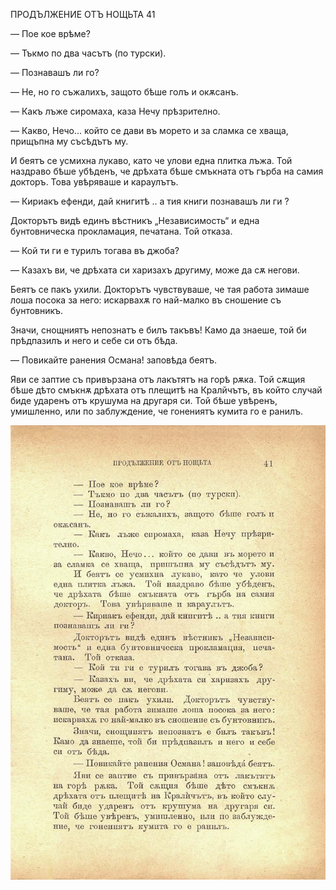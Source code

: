 ﻿ПРОДЪЛЖЕНИЕ ОТЪ НОЩЬТА	41

— Пое кое врѣме?

— Тъкмо по два часътъ (по турски).

— Познавашъ ли го?

— Не, но го съжалихъ, защото бѣше голъ и окѫсанъ.

— Какъ лъже сиромаха, каза Нечу прѣзрително.

— Какво, Нечо... който се дави въ морето и за сламка се хваща, прищъпна му съсѣдътъ му.

И беятъ се усмихна лукаво, като че улови една плитка лъжа. Той наздраво бѣше убѣденъ, че дрѣхата бѣше смъкната отъ гърба на самия докторъ. Това увѣряваше и караулътъ.

— Кириакъ ефенди, дай книгитѣ .. а тия книги познавашъ ли ги ?

Докторътъ видѣ единъ вѣстникъ „Независимость“ и една бунтовническа прокламация, печатана. Той отказа.

— Кой ти ги е турилъ тогава въ джоба?

— Казахъ ви, че дрѣхата си харизахъ другиму, може да сѫ негови.

Беятъ се пакъ ухили. Докторътъ чувствуваше, че тая работа зимаше лоша посока за него: искарвахѫ го най-малко въ сношение съ бунтовникъ.

Значи, снощниятъ непознатъ е билъ такъвъ! Камо да знаеше, той би прѣдпазилъ и него и себе си отъ бѣда.

— Повикайте ранения Османа! заповѣда беятъ.

Яви се заптие съ привързана отъ лакътятъ на горѣ рѫка. Той сѫщия бѣше дѣто смъкнѫ дрѣхата отъ плещитѣ на Кралйчътъ, въ който случай биде ударенъ отъ крушума на другаря си. Той бѣше увѣренъ, умишленно, или по заблуждение, че гонениятъ кумита го е ранилъ.

![original](images/052.jpg)

